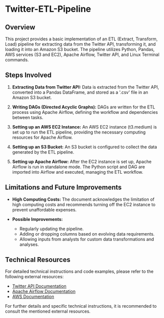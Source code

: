 # Twitter-ETL-Pipeline

## Overview

This project provides a basic implementation of an ETL (Extract, Transform, Load) pipeline for extracting data from the Twitter API, transforming it, and loading it into an Amazon S3 bucket. The pipeline utilizes Python, Pandas, AWS services (S3 and EC2), Apache Airflow, Twitter API, and Linux Terminal commands.

## Steps Involved

1. **Extracting Data from Twitter API:** Data is extracted from the Twitter API, converted into a Pandas DataFrame, and stored as a '.csv' file in an Amazon S3 bucket.

2. **Writing DAGs (Directed Acyclic Graphs):** DAGs are written for the ETL process using Apache Airflow, defining the workflow and dependencies between tasks.

3. **Setting up an AWS EC2 Instance:** An AWS EC2 instance (t3.medium) is set up to run the ETL pipeline, providing the necessary computing resources for Apache Airflow.

4. **Setting up an S3 Bucket:** An S3 bucket is configured to collect the data generated by the ETL pipeline.

5. **Setting up Apache Airflow:** After the EC2 instance is set up, Apache Airflow is run in standalone mode. The Python script and DAG are imported into Airflow and executed, managing the ETL workflow.

## Limitations and Future Improvements

- **High Computing Costs:** The document acknowledges the limitation of high computing costs and recommends turning off the EC2 instance to prevent unaffordable expenses.

- **Possible Improvements:**
  - Regularly updating the pipeline.
  - Adding or dropping columns based on evolving data requirements.
  - Allowing inputs from analysts for custom data transformations and analyses.

## Technical Resources

For detailed technical instructions and code examples, please refer to the following external resources:

- [Twitter API Documentation](https://developer.twitter.com/en/docs)
- [Apache Airflow Documentation](https://airflow.apache.org/docs/)
- [AWS Documentation](https://docs.aws.amazon.com/)

For further details and specific technical instructions, it is recommended to consult the mentioned external resources.
